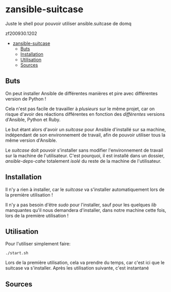 # zansible-suitcase
Juste le shell pour pouvoir utiliser ansible.suitcase de domq

zf200930.1202

<!-- TOC depthFrom:1 depthTo:6 withLinks:1 updateOnSave:1 orderedList:0 -->

- [zansible-suitcase](#zansible-suitcase)
	- [Buts](#buts)
	- [Installation](#installation)
	- [Utilisation](#utilisation)
	- [Sources](#sources)

<!-- /TOC -->


## Buts
On peut installer Ansible de différentes manières et pire avec différentes version de Python !

Cela n'est pas facile de travailler à *plusieurs* sur le même projet, car on risque d'avoir des réactions différentes en fonction des *différentes* versions d'Ansible, Python et Ruby.

Le but étant alors d'avoir un *suitcase* pour Ansible d'installé sur sa machine, indépendant de son environnement de travail, afin de pouvoir utiliser tous la même version d'Ansible.

Le *suitcase* doit pouvoir s'installer sans modifier l'environnement de travail sur la machine de l'utilisateur. C'est pourquoi, il est installé dans un dossier, *ansible-deps-cahe* totalement *isolé* du reste de la machine de l'utilisateur.


## Installation
Il n'y a rien à installer, car le *suitcase* va s'installer automatiquement lors de la première utilisation !

Il n'y a pas besoin d'être *sudo* pour l'installer, sauf pour les quelques *lib* manquantes qu'il nous demandera d'installer, dans notre machine cette fois, lors de la première utilisation !


## Utilisation
Pour l'utiliser simplement faire:
```
./start.sh
```
Lors de la première utilisation, cela va prendre du temps, car c'est ici que le suitcase va s'installer. Après les utilisation suivante, c'est instantané



## Sources


